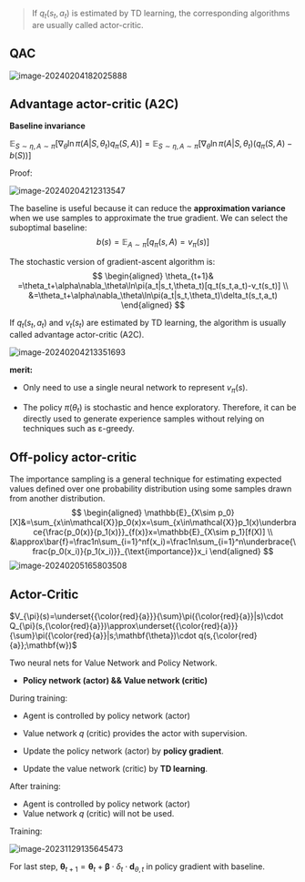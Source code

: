 > If $q_t(s_t, a_t)$ is estimated by TD learning, the corresponding algorithms are usually called actor-critic.

## QAC

![image-20240204182025888](.static/image-20240204182025888.png)

## Advantage actor-critic (A2C)

**Baseline invariance**

 $\mathbb{E}_{S\sim\eta,A\sim\pi}\left[\nabla_\theta\ln\pi(A|S,\theta_t)q_\pi(S,A)\right]=\mathbb{E}_{S\sim\eta,A\sim\pi}\left[\nabla_\theta\ln\pi(A|S,\theta_t)(q_\pi(S,A)-b(S))\right]$

Proof: 

![image-20240204212313547](.static/image-20240204212313547.png)

The baseline is useful because it can reduce the **approximation variance** when we use samples to approximate the true gradient. We can select the suboptimal baseline: 
$$
b(s)=\mathbb{E}_{A\sim\pi}[q_\pi(s,A)=v_\pi(s)]
$$

The stochastic version of gradient-ascent algorithm is:
$$
\begin{aligned}
\theta_{t+1}& =\theta_t+\alpha\nabla_\theta\ln\pi(a_t|s_t,\theta_t)[q_t(s_t,a_t)-v_t(s_t)]  \\
&=\theta_t+\alpha\nabla_\theta\ln\pi(a_t|s_t,\theta_t)\delta_t(s_t,a_t)
\end{aligned}
$$

If $q_t(s_t,a_t)$ and $v_t(s_t)$ are estimated by TD learning, the algorithm is usually called advantage actor-critic (A2C).

![image-20240204213351693](.static/image-20240204213351693.png)

**merit:**

- Only need to use a single neural network to represent $v_\pi(s)$.

- The policy $π(\theta_t)$ is stochastic and hence exploratory. Therefore, it can be directly used to generate experience samples without relying on techniques such as ε-greedy.

## Off-policy actor-critic

The importance sampling is a general technique for estimating expected values defined over one probability distribution using some samples drawn from another distribution.
$$
\begin{aligned}
\mathbb{E}_{X\sim p_0}[X]&=\sum_{x\in\mathcal{X}}p_0(x)x=\sum_{x\in\mathcal{X}}p_1(x)\underbrace{\frac{p_0(x)}{p_1(x)}}_{f(x)}x=\mathbb{E}_{X\sim p_1}[f(X)]
\\
&\approx\bar{f}=\frac1n\sum_{i=1}^nf(x_i)=\frac1n\sum_{i=1}^n\underbrace{\frac{p_0(x_i)}{p_1(x_i)}}_{\text{importance}}x_i
\end{aligned}
$$
![image-20240205165803508](.static/image-20240205165803508.png)











## Actor-Critic

$V_{\pi}(s)=\underset{{\color{red}{a}}}{\sum}\pi({\color{red}{a}}|s)\cdot Q_{\pi}(s,{\color{red}{a}})\approx\underset{{\color{red}{a}}}{\sum}\pi({\color{red}{a}}|s;\mathbf{\theta})\cdot q(s,{\color{red}{a}};\mathbf{w})$

Two neural nets for Value Network and Policy Network. 

- **Policy network (actor) && Value network (critic)**

During training:

- Agent is controlled by policy network (actor)

- Value network $q$ (critic) provides the actor with supervision.

- Update the policy network (actor) by **policy gradient**.
- Update the value network (critic) by **TD learning**.

After training:

- Agent is controlled by policy network (actor)
- Value network $q$ (critic) will not be used.

Training:

![image-20231129135645473](.static/image-20231129135645473.png)

For last step, $\mathbf{\theta}_{t+1}=\mathbf{\theta}_t+\mathbf{\beta}\cdot\delta_t\cdot\mathbf{d}_{\theta,t}$ in policy gradient with baseline.

